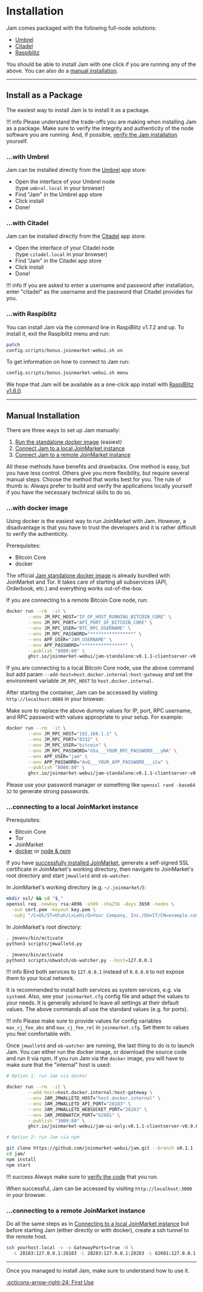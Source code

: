 # Installation

Jam comes packaged with the following full-node solutions:

- [Umbrel](#with-umbrel)
- [Citadel](#with-citadel)
- [Raspiblitz](#with-raspiblitz)

You should be able to install Jam with one click if you are running any of the
above. You can also do a [manual installation](#manual-installation).

---

## Install as a Package

The easiest way to install Jam is to install it as a package.

!!! info
    Please understand the trade-offs you are making when installing Jam as a
    package. Make sure to verify the integrity and authenticity of the node
    software you are running. And, if possible, [verify the Jam
    installation][verification] yourself.

[verification]: /software/verification

### ...with Umbrel

Jam can be installed directly from the [Umbrel](https://umbrel.com/) app store:

- Open the interface of your Umbrel node <br/> (type `umbrel.local` in your browser)
- Find "Jam" in the Umbrel app store
- Click install
- Done!

### ...with Citadel

Jam can be installed directly from the [Citadel](https://runcitadel.space/) app store:

- Open the interface of your Citadel node <br/> (type `citadel.local` in your browser)
- Find "Jam" in the Citadel app store
- Click install
- Done!

!!! info
    If you are asked to enter a username and password after installation, enter
    "citadel" as the username and the password that Citadel provides for you.

### ...with Raspiblitz

You can install Jam via the command line in RaspiBlitz v1.7.2 and up. To install
it, exit the Raspiblitz menu and run:

```sh
patch
config.scripts/bonus.joinmarket-webui.sh on
```

To get information on how to connect to Jam run:

```sh
config.scripts/bonus.joinmarket-webui.sh menu
```

We hope that Jam will be available as a one-click app
install with [RaspiBlitz
v1.8.0](https://github.com/rootzoll/raspiblitz/issues/2891).

---

## Manual Installation

There are three ways to set up Jam manually:

1. [Run the standalone docker image](#with-docker-image) (easiest)
2. [Connect Jam to a local JoinMarket instance](#connecting-to-a-local-joinmarket-instance)
3. [Connect Jam to a remote JoinMarket instance](#connecting-to-a-remote-joinmarket-instance)

All these methods have benefits and drawbacks. One method is easy, but you
have less control. Others give you more flexibility, but require several
manual steps. Choose the method that works best for you.
The rule of thumb is: Always prefer to build and verify the applications
locally yourself if you have the necessary technical skills to do so.

### ...with docker image

Using docker is the easiest way to run JoinMarket with Jam.
However, a disadvantage is that you have to trust the developers and it is
rather difficult to verify the authenticity.

Prerequisites:

- Bitcoin Core
- docker

The official [Jam standalone docker image][jam-docker-standalone]
is already bundled with JoinMarket and Tor. It takes care of starting all
subservices (API, Orderbook, etc.) and everything works out-of-the-box.

[jam-docker-standalone]: https://github.com/joinmarket-webui/jam-docker/pkgs/container/joinmarket-webui-standalone

If you are connecting to a remote Bitcoin Core node, run:
```sh
docker run --rm  -it \
        --env JM_RPC_HOST="IP_OF_HOST_RUNNING_BITCOIN_CORE" \
        --env JM_RPC_PORT="API_PORT_OF_BITCOIN_CORE" \
        --env JM_RPC_USER="BTC_RPC_USERNAME" \
        --env JM_RPC_PASSWORD="****************" \
        --env APP_USER="JAM_USERNAME" \
        --env APP_PASSWORD="****************" \
        --publish "8080:80" \
        ghcr.io/joinmarket-webui/jam-standalone:v0.1.1-clientserver-v0.9.8
```

If you are connecting to a local Bitcoin Core node, use the above command but
add param `--add-host=host.docker.internal:host-gateway` and set the environment
variable `JM_RPC_HOST` to `host.docker.internal`.

After starting the container, Jam can be accessed by visiting
`http://localhost:8080` in your browser.

Make sure to replace the above dummy values for IP, port, RPC username, and RPC
password with values appropriate to your setup. For example:

```sh
docker run --rm  -it \
        --env JM_RPC_HOST="192.168.1.1" \
        --env JM_RPC_PORT="8332" \
        --env JM_RPC_USER="bitcoin" \
        --env JM_RPC_PASSWORD="n5a___YOUR_RPC_PASSWORD___yNA" \
        --env APP_USER="jam" \
        --env APP_PASSWORD="AvQ___YOUR_APP_PASSWORD___iCw" \
        --publish "8080:80" \
        ghcr.io/joinmarket-webui/jam-standalone:v0.1.1-clientserver-v0.9.8
```

Please use your password manager or something like `openssl rand -base64 32` to
generate strong passwords.


### ...connecting to a local JoinMarket instance

Prerequisites:

- Bitcoin Core
- Tor
- JoinMarket
- [docker](#with-docker) or [node & npm](#without-docker)

If you have [successfully installed JoinMarket][jm-install-docs], generate a
self-signed SSL certificate in JoinMarket's working directory, then navigate
to JoinMarket's root directory and start `jmwalletd` and `ob-watcher`.

In JoinMarket's working directory (e.g. `~/.joinmarket/`):
```sh
mkdir ssl/ && cd "$_"
openssl req -newkey rsa:4096 -x509 -sha256 -days 3650 -nodes \
  -out cert.pem -keyout key.pem \
  -subj "/C=US/ST=Utah/L=Lehi/O=Your Company, Inc./OU=IT/CN=example.com"
```

In JoinMarket's root directory:

```sh
. jmvenv/bin/activate
python3 scripts/jmwalletd.py
```

```sh
. jmvenv/bin/activate
python3 scripts/obwatch/ob-watcher.py --host=127.0.0.1
```

!!! info
    Bind both services to `127.0.0.1` instead of `0.0.0.0` to not expose them to
    your local network.

It is recommended to install both services as system services, e.g. via
`systemd`. Also, see your `joinmarket.cfg` config file and adapt the values to
your needs. It is generally advised to leave all settings at their default
values. The above commands all use the standard values (e.g. for ports).

[jm-install-docs]: https://github.com/JoinMarket-Org/joinmarket-clientserver/blob/master/docs/INSTALL.md


!!! info
    Please make sure to provide values for config variables `max_cj_fee_abs`
    and `max_cj_fee_rel` in `joinmarket.cfg`. Set them to values you feel
    comfortable with.

Once `jmwalletd` and `ob-watcher` are running, the last thing to do is to launch
Jam. You can either run the docker image, or download the source code and run it
via npm. If you run Jam via the `docker` image, you will have to make sure that
the "internal" host is used:

```sh
# Option 1: run Jam via docker

docker run --rm  -it \
        --add-host=host.docker.internal:host-gateway \
        --env JAM_JMWALLETD_HOST="host.docker.internal" \
        --env JAM_JMWALLETD_API_PORT="28183" \
        --env JAM_JMWALLETD_WEBSOCKET_PORT="28283" \
        --env JAM_JMOBWATCH_PORT="62601" \
        --publish "3000:80" \
        ghcr.io/joinmarket-webui/jam-ui-only:v0.1.1-clientserver-v0.9.8
```

```sh
# Option 2: run Jam via npm

git clone https://github.com/joinmarket-webui/jam.git --branch v0.1.1 --depth=1
cd jam/
npm install
npm start
```

!!! success
    Always make sure to [verify the code][verification] that you run.

When successful, Jam can be accessed by visiting
`http://localhost:3000` in your browser.


### ...connecting to a remote JoinMarket instance

Do all the same steps as in [Connecting to a local JoinMarket instance](#connecting-to-a-local-joinmarket-instance)
but before starting Jam (either directly or with docker), create a ssh tunnel
to the remote host.

```sh
ssh yourhost.local -v -o GatewayPorts=true -N \
  -L 28183:127.0.0.1:28183 -L 28283:127.0.0.1:28283 -L 62601:127.0.0.1:62601
```

---

Once you managed to install Jam, make sure to understand how to use it.

[:octicons-arrow-right-24: First Use][cheatsheet]


[cheatsheet]: /interface/00-cheatsheet

